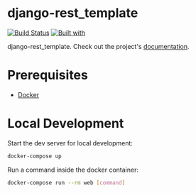# django-rest_template

[![Build Status](https://travis-ci.org/sulaymanyf/django-rest_template.svg?branch=master)](https://travis-ci.org/sulaymanyf/django-rest_template)
[![Built with](https://img.shields.io/badge/Built_with-Cookiecutter_Django_Rest-F7B633.svg)](https://github.com/agconti/cookiecutter-django-rest)

django-rest_template. Check out the project's [documentation](http://sulaymanyf.github.io/django-rest_template/).

# Prerequisites

- [Docker](https://docs.docker.com/docker-for-mac/install/)  

# Local Development

Start the dev server for local development:
```bash
docker-compose up
```

Run a command inside the docker container:

```bash
docker-compose run --rm web [command]
```
